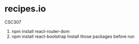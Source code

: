 # recipes.io
CSC307
1. npm install react-router-dom
2. npm install react-bootstrap 
Install those packages before run 
